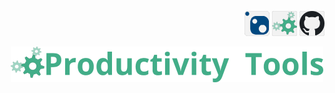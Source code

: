 <!--Category:C#--> 
 <p align="right">
    <a href="https://www.nuget.org/packages/ProductivityTools.SimpleHttpPostClient/"><img src="Images/Nuget_border_40px.png" /></a>
    <a href="http://www.productivitytools.tech/sql-commands/"><img src="Images/ProductivityTools_green_40px_2.png" /><a> 
    <a href="https://github.com/pwujczyk/ProductivityTools.SimpleHttpPostClient"><img src="Images/Github_border_40px.png" /></a>
</p>
<p align="center">
    <a href="https://www.powershellgallery.com/packages/ProductivityTools.PSSetLockScreen/">
        <img src="Images/LogoTitle_green_500px.png" />
    </a>
</p>